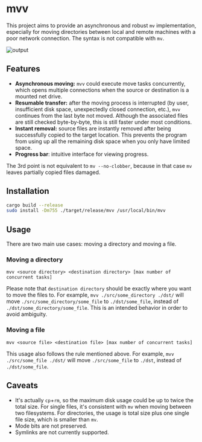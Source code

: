 # mvv

This project aims to provide an asynchronous and robust `mv` implementation, especially for moving directories between local and remote machines with a poor network connection. The syntax is not compatible with `mv`.

![output](https://github.com/user-attachments/assets/4900be82-0632-41e3-a414-72bf1cf661ff)

## Features

* **Asynchronous moving:** `mvv` could execute move tasks concurrently, which opens multiple connections when the source or destination is a mounted net drive.
* **Resumable transfer:** after the moving process is interrupted (by user, insufficient disk space, unexpectedly closed connection, etc.), `mvv` continues from the last byte not moved. Although the associated files are still checked byte-by-byte, this is still faster under most conditions.
* **Instant removal:** source files are instantly removed after being successfully copied to the target location. This prevents the program from using up all the remaining disk space when you only have limited space.
* **Progress bar**: intuitive interface for viewing progress.

The 3rd point is not equivalent to `mv --no-clobber`, because in that case `mv` leaves partially copied files damaged.

## Installation

```bash
cargo build --release
sudo install -Dm755 ./target/release/mvv /usr/local/bin/mvv
```

## Usage

There are two main use cases: moving a directory and moving a file.

### Moving a directory

```
mvv <source directory> <destination directory> [max number of concurrent tasks]
```

Please note that `destination directory` should be exactly where you want to move the files to.
For example, `mvv ./src/some_directory ./dst/` will move `./src/some_directory/some_file` to `./dst/some_file`, instead of `./dst/some_directory/some_file`. This is an intended behavior in order to avoid ambiguity.

### Moving a file

```
mvv <source file> <destination file> [max number of concurrent tasks]
```

This usage also follows the rule mentioned above. For example, `mvv ./src/some_file ./dst/` will move `./src/some_file` to `./dst`, instead of `./dst/some_file`.

## Caveats

* It's actually `cp`+`rm`, so the maximum disk usage could be up to twice the total size. For single files, it's consistent with `mv` when moving between two filesystems. For directories, the usage is total size plus one single file size, which is smaller than `mv`.
* Mode bits are not preserved.
* Symlinks are not currently supported.
